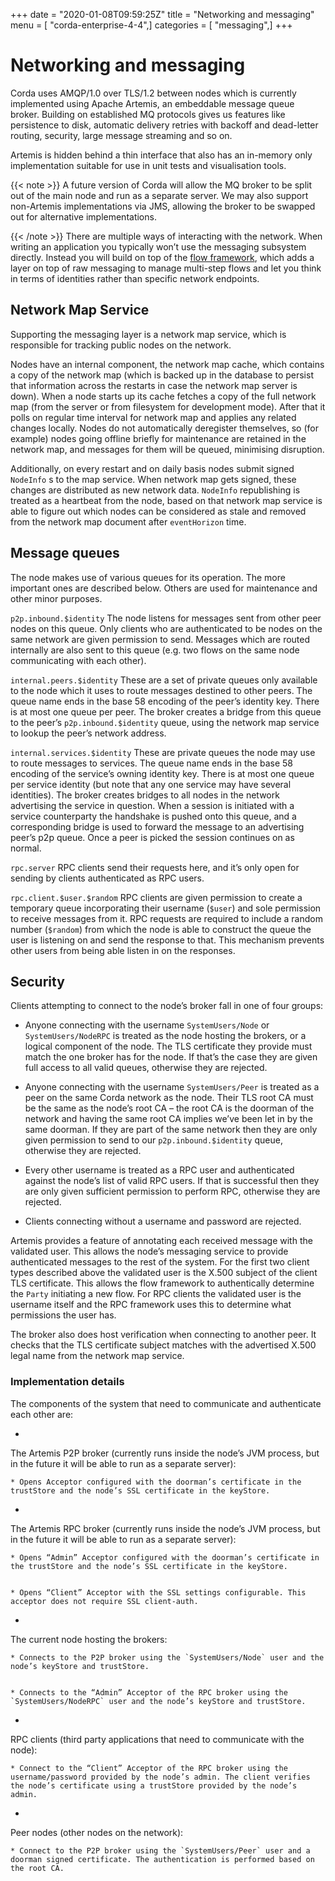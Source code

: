 +++
date = "2020-01-08T09:59:25Z"
title = "Networking and messaging"
menu = [ "corda-enterprise-4-4",]
categories = [ "messaging",]
+++


# Networking and messaging

Corda uses AMQP/1.0 over TLS/1.2 between nodes which is currently implemented using Apache Artemis, an embeddable message
            queue broker. Building on established MQ protocols gives us features like persistence to disk, automatic delivery
            retries with backoff and dead-letter routing, security, large message streaming and so on.

Artemis is hidden behind a thin interface that also has an in-memory only implementation suitable for use in
            unit tests and visualisation tools.


{{< note >}}
A future version of Corda will allow the MQ broker to be split out of the main node and run as a
                separate server. We may also support non-Artemis implementations via JMS, allowing the broker to be swapped
                out for alternative implementations.

{{< /note >}}
There are multiple ways of interacting with the network. When writing an application you typically won’t use the
            messaging subsystem directly. Instead you will build on top of the [flow framework](flow-state-machines.md),
            which adds a layer on top of raw messaging to manage multi-step flows and let you think in terms of identities
            rather than specific network endpoints.


## Network Map Service

Supporting the messaging layer is a network map service, which is responsible for tracking public nodes on the network.

Nodes have an internal component, the network map cache, which contains a copy of the network map (which is backed up in the database
                to persist that information across the restarts in case the network map server is down). When a node starts up its cache
                fetches a copy of the full network map (from the server or from filesystem for development mode). After that it polls on
                regular time interval for network map and applies any related changes locally.
                Nodes do not automatically deregister themselves, so (for example) nodes going offline briefly for maintenance are retained
                in the network map, and messages for them will be queued, minimising disruption.

Additionally, on every restart and on daily basis nodes submit signed `NodeInfo` s to the map service. When network map gets
                signed, these changes are distributed as new network data. `NodeInfo` republishing is treated as a heartbeat from the node,
                based on that network map service is able to figure out which nodes can be considered as stale and removed from the network
                map document after `eventHorizon` time.


## Message queues

The node makes use of various queues for its operation. The more important ones are described below. Others are used
                for maintenance and other minor purposes.



`p2p.inbound.$identity`
The node listens for messages sent from other peer nodes on this queue. Only clients who are authenticated to be
                            nodes on the same network are given permission to send. Messages which are routed internally are also sent to this
                            queue (e.g. two flows on the same node communicating with each other).


`internal.peers.$identity`
These are a set of private queues only available to the node which it uses to route messages destined to other peers.
                            The queue name ends in the base 58 encoding of the peer’s identity key. There is at most one queue per peer. The broker
                            creates a bridge from this queue to the peer’s `p2p.inbound.$identity` queue, using the network map service to lookup the
                            peer’s network address.


`internal.services.$identity`
These are private queues the node may use to route messages to services. The queue name ends in the base 58 encoding
                            of the service’s owning identity key. There is at most one queue per service identity (but note that any one service
                            may have several identities). The broker creates bridges to all nodes in the network advertising the service in
                            question. When a session is initiated with a service counterparty the handshake is pushed onto this queue, and a
                            corresponding bridge is used to forward the message to an advertising peer’s p2p queue. Once a peer is picked the
                            session continues on as normal.


`rpc.server`
RPC clients send their requests here, and it’s only open for sending by clients authenticated as RPC users.


`rpc.client.$user.$random`
RPC clients are given permission to create a temporary queue incorporating their username (`$user`) and sole
                            permission to receive messages from it. RPC requests are required to include a random number (`$random`) from
                            which the node is able to construct the queue the user is listening on and send the response to that. This mechanism
                            prevents other users from being able listen in on the responses.


## Security

Clients attempting to connect to the node’s broker fall in one of four groups:


* Anyone connecting with the username `SystemUsers/Node` or `SystemUsers/NodeRPC` is treated as the node hosting the brokers, or a logical
                        component of the node. The TLS certificate they provide must match the one broker has for the node. If that’s the case
                        they are given full access to all valid queues, otherwise they are rejected.


* Anyone connecting with the username `SystemUsers/Peer` is treated as a peer on the same Corda network as the node. Their
                        TLS root CA must be the same as the node’s root CA – the root CA is the doorman of the network and having the same root CA
                        implies we’ve been let in by the same doorman. If they are part of the same network then they are only given permission
                        to send to our `p2p.inbound.$identity` queue, otherwise they are rejected.


* Every other username is treated as a RPC user and authenticated against the node’s list of valid RPC users. If that
                        is successful then they are only given sufficient permission to perform RPC, otherwise they are rejected.


* Clients connecting without a username and password are rejected.


Artemis provides a feature of annotating each received message with the validated user. This allows the node’s messaging
                service to provide authenticated messages to the rest of the system. For the first two client types described above the
                validated user is the X.500 subject of the client TLS certificate. This allows the flow framework to authentically determine
                the `Party` initiating a new flow. For RPC clients the validated user is the username itself and the RPC framework uses
                this to determine what permissions the user has.

The broker also does host verification when connecting to another peer. It checks that the TLS certificate subject matches
                with the advertised X.500 legal name from the network map service.


### Implementation details



The components of the system that need to communicate and authenticate each other are:

* 

The Artemis P2P broker (currently runs inside the node’s JVM process, but in the future it will be able to run as a separate server):

    * Opens Acceptor configured with the doorman’s certificate in the trustStore and the node’s SSL certificate in the keyStore.



* 

The Artemis RPC broker (currently runs inside the node’s JVM process, but in the future it will be able to run as a separate server):

    * Opens “Admin” Acceptor configured with the doorman’s certificate in the trustStore and the node’s SSL certificate in the keyStore.


    * Opens “Client” Acceptor with the SSL settings configurable. This acceptor does not require SSL client-auth.



* 

The current node hosting the brokers:

    * Connects to the P2P broker using the `SystemUsers/Node` user and the node’s keyStore and trustStore.


    * Connects to the “Admin” Acceptor of the RPC broker using the `SystemUsers/NodeRPC` user and the node’s keyStore and trustStore.



* 

RPC clients (third party applications that need to communicate with the node):

    * Connect to the “Client” Acceptor of the RPC broker using the username/password provided by the node’s admin. The client verifies the node’s certificate using a trustStore provided by the node’s admin.



* 

Peer nodes (other nodes on the network):

    * Connect to the P2P broker using the `SystemUsers/Peer` user and a doorman signed certificate. The authentication is performed based on the root CA.




